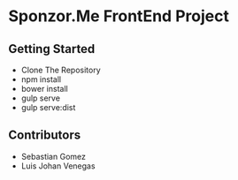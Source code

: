 # Sponzor.Me FrontEnd Project

## Getting Started

* Clone The Repository
* npm install
* bower install
* gulp serve
* gulp serve:dist

## Contributors

* Sebastian Gomez
* Luis Johan Venegas